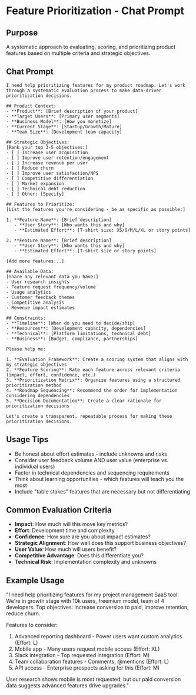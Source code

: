 # Feature Prioritization - Chat Prompt

## Purpose
A systematic approach to evaluating, scoring, and prioritizing product features based on multiple criteria and strategic objectives.

## Chat Prompt

```
I need help prioritizing features for my product roadmap. Let's work through a systematic evaluation process to make data-driven prioritization decisions.

## Product Context:
- **Product**: [Brief description of your product]
- **Target Users**: [Primary user segments]
- **Business Model**: [How you monetize]
- **Current Stage**: [Startup/Growth/Mature]
- **Team Size**: [Development team capacity]

## Strategic Objectives:
[Rank your top 3-5 objectives:]
- [ ] Increase user acquisition
- [ ] Improve user retention/engagement
- [ ] Increase revenue per user
- [ ] Reduce churn
- [ ] Improve user satisfaction/NPS
- [ ] Competitive differentiation
- [ ] Market expansion
- [ ] Technical debt reduction
- [ ] Other: [Specify]

## Features to Prioritize:
[List the features you're considering - be as specific as possible:]

1. **Feature Name**: [Brief description]
   - **User Story**: [Who wants this and why]
   - **Estimated Effort**: [T-shirt size: XS/S/M/L/XL or story points]

2. **Feature Name**: [Brief description]
   - **User Story**: [Who wants this and why]
   - **Estimated Effort**: [T-shirt size or story points]

[Add more features...]

## Available Data:
[Share any relevant data you have:]
- User research insights
- Feature request frequency/volume
- Usage analytics
- Customer feedback themes
- Competitive analysis
- Revenue impact estimates

## Constraints:
- **Timeline**: [When do you need to decide/ship]
- **Resources**: [Development capacity, dependencies]
- **Technical**: [Platform limitations, technical debt]
- **Business**: [Budget, compliance, partnerships]

Please help me:

1. **Evaluation Framework**: Create a scoring system that aligns with my strategic objectives
2. **Feature Scoring**: Rate each feature across relevant criteria (impact, effort, confidence, etc.)
3. **Prioritization Matrix**: Organize features using a structured prioritization method
4. **Roadmap Sequencing**: Recommend the order for implementation considering dependencies
5. **Decision Documentation**: Create a clear rationale for prioritization decisions

Let's create a transparent, repeatable process for making these prioritization decisions.
```

## Usage Tips
- Be honest about effort estimates - include unknowns and risks
- Consider user feedback volume AND user value (enterprise vs. individual users)
- Factor in technical dependencies and sequencing requirements  
- Think about learning opportunities - which features will teach you the most
- Include "table stakes" features that are necessary but not differentiating

## Common Evaluation Criteria
- **Impact**: How much will this move key metrics?
- **Effort**: Development time and complexity
- **Confidence**: How sure are you about impact estimates?
- **Strategic Alignment**: How well does this support business objectives?
- **User Value**: How much will users benefit?
- **Competitive Advantage**: Does this differentiate you?
- **Technical Risk**: Implementation complexity and unknowns

## Example Usage

"I need help prioritizing features for my project management SaaS tool. We're in growth stage with 10k users, freemium model, team of 4 developers. Top objectives: increase conversion to paid, improve retention, reduce churn.

Features to consider:
1. Advanced reporting dashboard - Power users want custom analytics (Effort: L)
2. Mobile app - Many users request mobile access (Effort: XL) 
3. Slack integration - Top requested integration (Effort: M)
4. Team collaboration features - Comments, @mentions (Effort: L)
5. API access - Enterprise prospects asking for this (Effort: M)

User research shows mobile is most requested, but our paid conversion data suggests advanced features drive upgrades."